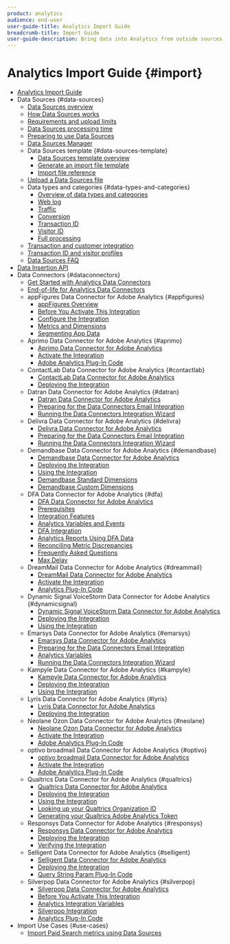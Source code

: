 ```yaml
---
product: analytics
audience: end-user
user-guide-title: Analytics Import Guide
breadcrumb-title: Import Guide
user-guide-description: Bring data into Analytics from outside sources, either in bulk or real-time. 
---
```


# Analytics Import Guide {#import}

+ [Analytics Import Guide](home.md)
+ Data Sources {#data-sources}
  + [Data Sources overview](c-data-sources/datasrc-home.md)
  + [How Data Sources works](c-data-sources/datasrc-how-data-sources-works.md)
  + [Requirements and upload limits](c-data-sources/datasrc-requirements.md)
  + [Data Sources processing time](c-data-sources/datasrc-processing-time.md)
  + [Preparing to use Data Sources](c-data-sources/datasrc-preparing.md)
  + [Data Sources Manager](c-data-sources/datasrc-manager.md)
  + Data Sources template {#data-sources-template}
    + [Data Sources template overview](c-data-sources/datasrc-template/datasrc-template-file.md)
    + [Generate an import file template](c-data-sources/datasrc-template/t-datasrc-creating-data-sources-file.md)
    + [Import file reference](c-data-sources/datasrc-template/datasrc-import-file-reference.md)
  + [Upload a Data Sources file](c-data-sources/t-datasrc-uploading-data.md)
  + Data types and categories {#data-types-and-categories}
    + [Overview of data types and categories](c-data-sources/c-datasrc-types/datasrc-categories.md)
    + [Web log](c-data-sources/c-datasrc-types/datasrc-web-log.md)
    + [Traffic](c-data-sources/c-datasrc-types/datasrc-traffic.md)
    + [Conversion](c-data-sources/c-datasrc-types/datasrc-conversion.md)
    + [Transaction ID](c-data-sources/c-datasrc-types/datasrc-transactionid.md)
    + [Visitor ID](c-data-sources/c-datasrc-types/datasrc-visitorid.md)
    + [Full processing](c-data-sources/c-datasrc-types/datasrc-full-processing.md)
  + [Transaction and customer integration](c-data-sources/datasrc-integrating-offline-data.md)
  + [Transaction ID and visitor profiles](c-data-sources/datasrc-tid-visitor-profile.md)
  + [Data Sources FAQ](c-data-sources/datasrc-faq.md)
+ [Data Insertion API](c-data-insertion-api/c-data-insertion-api.md)
+ Data Connectors {#dataconnectors}
  + [Get Started with Analytics Data Connectors](data-connectors/getting-started-data-connectors.md)
  + [End-of-life for Analytics Data Connectors](data-connectors/data-connectors-eol.md)
  + appFigures Data Connector for Adobe Analytics {#appfigures}
    + [appFigures Overview](data-connectors/appfigures-overview/appfigures-overview.md)
    + [Before You Activate This Integration](data-connectors/appfigures-overview/appfigures-before-activation.md)
    + [Configure the Integration](data-connectors/appfigures-overview/t-appfigures-integration.md)
    + [Metrics and Dimensions](data-connectors/appfigures-overview/appfigures-metrics.md)
    + [Segmenting App Data](data-connectors/appfigures-overview/appfigures-segment-filter.md)
  + Aprimo Data Connector for Adobe Analytics {#aprimo}
    + [Aprimo Data Connector for Adobe Analytics](data-connectors/aprimo-overview/aprimo-overview.md)
    + [Activate the Integration](data-connectors/aprimo-overview/t-aprimo-activate.md)
    + [Adobe Analytics Plug-In Code](data-connectors/aprimo-overview/aprimo-sitecatalyst-code.md)
  + ContactLab Data Connector for Adobe Analytics {#contactlab}
    + [ContactLab Data Connector for Adobe Analytics](data-connectors/c-contactlab-data-connector-for-adobe-analytics/c-contactlab-data-connector-for-adobe-analytics.md)
    + [Deploying the Integration](data-connectors/c-contactlab-data-connector-for-adobe-analytics/contactlab-deploying-the-integration.md)
  + Datran Data Connector for Adobe Analytics {#datran}
    + [Datran Data Connector for Adobe Analytics](data-connectors/datran-integration-overview/datran-integration-overview.md)
    + [Preparing for the Data Connectors Email Integration](data-connectors/datran-integration-overview/datran-configuring-integration.md)
    + [Running the Data Connectors Integration Wizard](data-connectors/datran-integration-overview/t-datran-wizard.md)
  + Delivra Data Connector for Adobe Analytics {#delivra}
    + [Delivra Data Connector for Adobe Analytics](data-connectors/delivra-integration-overview/delivra-integration-overview.md)
    + [Preparing for the Data Connectors Email Integration](data-connectors/delivra-integration-overview/delivra-configuring-the-genesis-delivra-integration.md)
    + [Running the Data Connectors Integration Wizard](data-connectors/delivra-integration-overview/t-delivra-running-the-genesis-integration-wizard.md)
  + Demandbase Data Connector for Adobe Analytics {#demandbase}
    + [Demandbase Data Connector for Adobe Analytics](data-connectors/demandbase-home/demandbase-home.md)
    + [Deploying the Integration](data-connectors/demandbase-home/demandbase-deploying.md)
    + [Using the Integration](data-connectors/demandbase-home/demandbase-using-integration.md)
    + [Demandbase Standard Dimensions](data-connectors/demandbase-home/demandbase-standard-dimensions.md)
    + [Demandbase Custom Dimensions](data-connectors/demandbase-home/demandbase-custom-dimensions.md)
  + DFA Data Connector for Adobe Analytics {#dfa}
    + [DFA Data Connector for Adobe Analytics](data-connectors/dfa-data-connector-analytics/dfa-data-connector-analytics.md)
    + [Prerequisites](data-connectors/dfa-data-connector-analytics/dfa-prerequisites.md)
    + [Integration Features](data-connectors/dfa-data-connector-analytics/dfa-integration-features.md)
    + [Analytics Variables and Events](data-connectors/dfa-data-connector-analytics/dfa-analytics-variables-and-events.md)
    + [DFA Integration](data-connectors/dfa-data-connector-analytics/dfa-integration.md)
    + [Analytics Reports Using DFA Data](data-connectors/dfa-data-connector-analytics/dfa-analytics-reports.md)
    + [Reconciling Metric Discrepancies](data-connectors/dfa-data-connector-analytics/dfa-reconciling-metric-discrepancies.md)
    + [Frequently Asked Questions](data-connectors/dfa-data-connector-analytics/dfa-faq.md)
    + [Max Delay](data-connectors/dfa-data-connector-analytics/maxdelay.md)
  + DreamMail Data Connector for Adobe Analytics {#dreammail}
    + [DreamMail Data Connector for Adobe Analytics](data-connectors/dreammail-overview/dreammail-overview.md)
    + [Activate the Integration](data-connectors/dreammail-overview/t-dreammail-activate.md)
    + [Analytics Plug-In Code](data-connectors/dreammail-overview/dreammail-analytics-code.md)
  + Dynamic Signal VoiceStorm Data Connector for Adobe Analytics {#dynamicsignal}
    + [Dynamic Signal VoiceStorm Data Connector for Adobe Analytics](data-connectors/dynamic-signal-for-analytics/dynamic-signal-for-analytics.md)
    + [Deploying the Integration](data-connectors/dynamic-signal-for-analytics/dynamic-signal-deploy-integration.md)
    + [Using the Integration](data-connectors/dynamic-signal-for-analytics/dynamic-signal-use-integration.md)
  + Emarsys Data Connector for Adobe Analytics {#emarsys}
    + [Emarsys Data Connector for Adobe Analytics](data-connectors/emarsys-overview/emarsys-overview.md)
    + [Preparing for the Data Connectors Email Integration](data-connectors/emarsys-overview/emarsys-configure-integration.md)
    + [Analytics Variables](data-connectors/emarsys-overview/emarsys-variables.md)
    + [Running the Data Connectors Integration Wizard](data-connectors/emarsys-overview/emarsys-wizard.md)
  + Kampyle Data Connector for Adobe Analytics {#kampyle}
    + [Kampyle Data Connector for Adobe Analytics](data-connectors/kampyle-home/kampyle-home.md)
    + [Deploying the Integration](data-connectors/kampyle-home/kampyle-deploy.md)
    + [Using the Integration](data-connectors/kampyle-home/kampyle-integration.md)
  + Lyris Data Connector for Adobe Analytics {#lyris}
    + [Lyris Data Connector for Adobe Analytics](data-connectors/lyris-overview/lyris-overview.md)
    + [Deploying the Integration](data-connectors/lyris-overview/lyris-deploy-integration.md)
  + Neolane Ozon Data Connector for Adobe Analytics {#neolane}
    + [Neolane Ozon Data Connector for Adobe Analytics](data-connectors/neolane-overview/neolane-overview.md)
    + [Activate the Integration](data-connectors/neolane-overview/neolane-activate.md)
    + [Adobe Analytics Plug-In Code](data-connectors/neolane-overview/neolane-plugin-code.md)
  + optivo broadmail Data Connector for Adobe Analytics {#optivo}
    + [optivo broadmail Data Connector for Adobe Analytics](data-connectors/optivo-overview/optivo-overview.md)
    + [Activate the Integration](data-connectors/optivo-overview/optivo-activate.md)
    + [Adobe Analytics Plug-In Code](data-connectors/optivo-overview/optivo-plugin-code.md)
  + Qualtrics Data Connector for Adobe Analytics {#qualtrics}
    + [Qualtrics Data Connector for Adobe Analytics](data-connectors/qualtrics-overview/qualtrics-overview.md)
    + [Deploying the Integration](data-connectors/qualtrics-overview/qualtrics-deploying.md)
    + [Using the Integration](data-connectors/qualtrics-overview/qualtrics-integration.md)
    + [Looking up your Qualtrics Organization ID](data-connectors/qualtrics-overview/qualtrics-org-id.md)
    + [Generating your Qualtrics Adobe Analytics Token](data-connectors/qualtrics-overview/qualtrics-token.md)
  + Responsys Data Connector for Adobe Analytics {#responsys}
    + [Responsys Data Connector for Adobe Analytics](data-connectors/responsys-home/responsys-home.md)
    + [Deploying the Integration](data-connectors/responsys-home/responsys-deploy/responsys-deploy.md)
    + [Verifying the Integration](data-connectors/responsys-home/responsys-verify.md)
  + Selligent Data Connector for Adobe Analytics {#selligent}
    + [Selligent Data Connector for Adobe Analytics](data-connectors/selligent-overview/selligent-overview.md)
    + [Deploying the Integration](data-connectors/selligent-overview/selligent-deploy-integration.md)
    + [Query String Param Plug-In Code](data-connectors/selligent-overview/selligent-plugin-code.md)
  + Silverpop Data Connector for Adobe Analytics {#silverpop}
    + [Silverpop Data Connector for Adobe Analytics](data-connectors/silverpop-overview/silverpop-overview.md)
    + [Before You Activate This Integration](data-connectors/silverpop-overview/silverpop-before-activation/silverpop-before-activation.md)
    + [Analytics Integration Variables](data-connectors/silverpop-overview/silverpop-variables.md)
    + [Silverpop Integration](data-connectors/silverpop-overview/silverpop-wizard.md)
    + [Analytics Plug-In Code](data-connectors/silverpop-overview/silverpop-analytics-code.md)
+ Import Use Cases {#use-cases}
  + [Import Paid Search metrics using Data Sources](paid-search-metrics.md)
